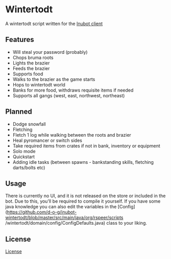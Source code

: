 # Wintertodt

A wintertodt script written for the [Inubot client](https://inubot.com/)


## Features

* Will steal your password (probably)
* Chops bruma roots
* Lights the brazier
* Feeds the brazier
* Supports food
* Walks to the brazier as the game starts
* Hops to wintertodt world
* Banks for more food, withdraws requisite items if needed
* Supports all gangs (west, east, northwest, northeast)


## Planned

* Dodge snowfall
* Fletching
* Fletch 1 log while walking between the roots and brazier
* Heal pyromancer or switch sides
* Take required items from crates if not in bank, inventory or equipment
* Solo mode
* Quickstart
* Adding idle tasks (between spawns - bankstanding skills, fletching darts/bolts etc)


## Usage

There is currently no UI, and it is not released on the store or included in the bot.
Due to this, you'll be required to compile it yourself. 
If you have some java knowledge you can also edit the variables in the 
[Config](https://github.com/d-o-g/inubot-wintertodt/blob/master/src/main/java/org/rspeer/scripts
/wintertodt/domain/config/ConfigDefaults.java)
class to your liking.


## License
[License](LICENSE)
